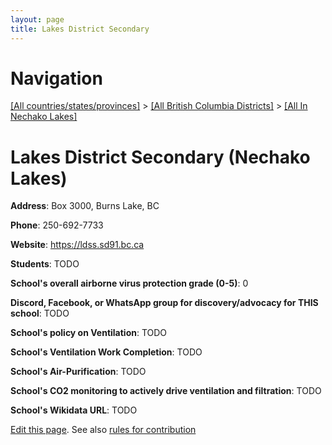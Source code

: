 ```yaml
---
layout: page
title: Lakes District Secondary
---
```

# Navigation

[[All countries/states/provinces]](../../..) > [[All British Columbia Districts]](../..) > [[All In Nechako Lakes]](..)

# Lakes District Secondary (Nechako Lakes)

**Address**: Box 3000, Burns Lake, BC

**Phone**: 250-692-7733

**Website**: <https://ldss.sd91.bc.ca>

**Students**: TODO

**School's overall airborne virus protection grade (0-5)**: 0

**Discord, Facebook, or WhatsApp group for discovery/advocacy for THIS school**: TODO

**School's policy on Ventilation**: TODO

**School's Ventilation Work Completion**: TODO

**School's Air-Purification**: TODO

**School's CO2 monitoring to actively drive ventilation and filtration**: TODO

**School's Wikidata URL**: TODO


[Edit this page](https://github.com/ventilate-schools/BC/edit/main/./Nechako_Lakes/Lakes_District_Secondary.md). See also [rules for contribution](../../../contribution-rules/)